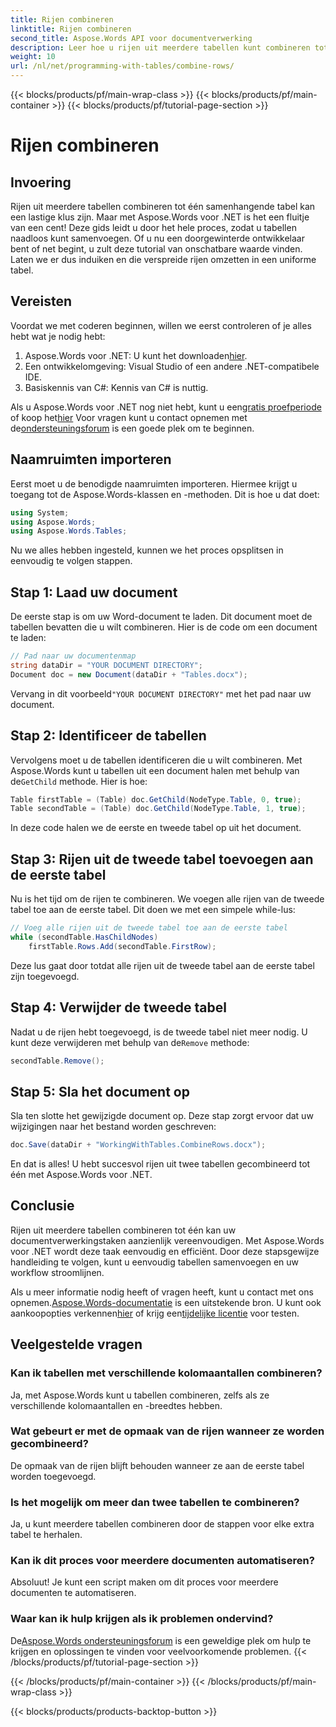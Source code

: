```yaml
---
title: Rijen combineren
linktitle: Rijen combineren
second_title: Aspose.Words API voor documentverwerking
description: Leer hoe u rijen uit meerdere tabellen kunt combineren tot één rij met Aspose.Words voor .NET met onze stapsgewijze handleiding.
weight: 10
url: /nl/net/programming-with-tables/combine-rows/
---
```


{{< blocks/products/pf/main-wrap-class >}}
{{< blocks/products/pf/main-container >}}
{{< blocks/products/pf/tutorial-page-section >}}

# Rijen combineren

## Invoering

Rijen uit meerdere tabellen combineren tot één samenhangende tabel kan een lastige klus zijn. Maar met Aspose.Words voor .NET is het een fluitje van een cent! Deze gids leidt u door het hele proces, zodat u tabellen naadloos kunt samenvoegen. Of u nu een doorgewinterde ontwikkelaar bent of net begint, u zult deze tutorial van onschatbare waarde vinden. Laten we er dus induiken en die verspreide rijen omzetten in een uniforme tabel.

## Vereisten

Voordat we met coderen beginnen, willen we eerst controleren of je alles hebt wat je nodig hebt:

1.  Aspose.Words voor .NET: U kunt het downloaden[hier](https://releases.aspose.com/words/net/).
2. Een ontwikkelomgeving: Visual Studio of een andere .NET-compatibele IDE.
3. Basiskennis van C#: Kennis van C# is nuttig.

 Als u Aspose.Words voor .NET nog niet hebt, kunt u een[gratis proefperiode](https://releases.aspose.com/) of koop het[hier](https://purchase.aspose.com/buy) Voor vragen kunt u contact opnemen met de[ondersteuningsforum](https://forum.aspose.com/c/words/8) is een goede plek om te beginnen.

## Naamruimten importeren

Eerst moet u de benodigde naamruimten importeren. Hiermee krijgt u toegang tot de Aspose.Words-klassen en -methoden. Dit is hoe u dat doet:

```csharp
using System;
using Aspose.Words;
using Aspose.Words.Tables;
```

Nu we alles hebben ingesteld, kunnen we het proces opsplitsen in eenvoudig te volgen stappen.

## Stap 1: Laad uw document

De eerste stap is om uw Word-document te laden. Dit document moet de tabellen bevatten die u wilt combineren. Hier is de code om een document te laden:

```csharp
// Pad naar uw documentenmap
string dataDir = "YOUR DOCUMENT DIRECTORY";
Document doc = new Document(dataDir + "Tables.docx");
```

 Vervang in dit voorbeeld`"YOUR DOCUMENT DIRECTORY"` met het pad naar uw document.

## Stap 2: Identificeer de tabellen

 Vervolgens moet u de tabellen identificeren die u wilt combineren. Met Aspose.Words kunt u tabellen uit een document halen met behulp van de`GetChild` methode. Hier is hoe:

```csharp
Table firstTable = (Table) doc.GetChild(NodeType.Table, 0, true);
Table secondTable = (Table) doc.GetChild(NodeType.Table, 1, true);
```

In deze code halen we de eerste en tweede tabel op uit het document.

## Stap 3: Rijen uit de tweede tabel toevoegen aan de eerste tabel

Nu is het tijd om de rijen te combineren. We voegen alle rijen van de tweede tabel toe aan de eerste tabel. Dit doen we met een simpele while-lus:

```csharp
// Voeg alle rijen uit de tweede tabel toe aan de eerste tabel
while (secondTable.HasChildNodes)
    firstTable.Rows.Add(secondTable.FirstRow);
```

Deze lus gaat door totdat alle rijen uit de tweede tabel aan de eerste tabel zijn toegevoegd.

## Stap 4: Verwijder de tweede tabel

 Nadat u de rijen hebt toegevoegd, is de tweede tabel niet meer nodig. U kunt deze verwijderen met behulp van de`Remove` methode:

```csharp
secondTable.Remove();
```

## Stap 5: Sla het document op

Sla ten slotte het gewijzigde document op. Deze stap zorgt ervoor dat uw wijzigingen naar het bestand worden geschreven:

```csharp
doc.Save(dataDir + "WorkingWithTables.CombineRows.docx");
```

En dat is alles! U hebt succesvol rijen uit twee tabellen gecombineerd tot één met Aspose.Words voor .NET.

## Conclusie

Rijen uit meerdere tabellen combineren tot één kan uw documentverwerkingstaken aanzienlijk vereenvoudigen. Met Aspose.Words voor .NET wordt deze taak eenvoudig en efficiënt. Door deze stapsgewijze handleiding te volgen, kunt u eenvoudig tabellen samenvoegen en uw workflow stroomlijnen.

Als u meer informatie nodig heeft of vragen heeft, kunt u contact met ons opnemen.[Aspose.Words-documentatie](https://reference.aspose.com/words/net/) is een uitstekende bron. U kunt ook aankoopopties verkennen[hier](https://purchase.aspose.com/buy) of krijg een[tijdelijke licentie](https://purchase.aspose.com/temporary-license/) voor testen.

## Veelgestelde vragen

### Kan ik tabellen met verschillende kolomaantallen combineren?

Ja, met Aspose.Words kunt u tabellen combineren, zelfs als ze verschillende kolomaantallen en -breedtes hebben.

### Wat gebeurt er met de opmaak van de rijen wanneer ze worden gecombineerd?

De opmaak van de rijen blijft behouden wanneer ze aan de eerste tabel worden toegevoegd.

### Is het mogelijk om meer dan twee tabellen te combineren?

Ja, u kunt meerdere tabellen combineren door de stappen voor elke extra tabel te herhalen.

### Kan ik dit proces voor meerdere documenten automatiseren?

Absoluut! Je kunt een script maken om dit proces voor meerdere documenten te automatiseren.

### Waar kan ik hulp krijgen als ik problemen ondervind?

 De[Aspose.Words ondersteuningsforum](https://forum.aspose.com/c/words/8) is een geweldige plek om hulp te krijgen en oplossingen te vinden voor veelvoorkomende problemen.
{{< /blocks/products/pf/tutorial-page-section >}}

{{< /blocks/products/pf/main-container >}}
{{< /blocks/products/pf/main-wrap-class >}}

{{< blocks/products/products-backtop-button >}}
